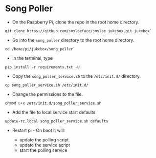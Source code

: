 Song Poller
===========

* On the Raspberry Pi, clone the repo in the root home directory.
```
git clone https://github.com/smyleeface/smylee_jukebox.git jukebox`
```
* Go into the `song_poller` directory to the root home directory.
```
cd /home/pi/jukebox/song_poller`
```
* In the terminal, type
```
pip install -r requirements.txt -U
```
* Copy the `song_poller_service.sh` to the `/etc/init.d/` directory.
```
cp song_poller_service.sh /etc/init.d/
```
* Change the permissions to the file.
```
chmod u+x /etc/init.d/song_poller_service.sh
```
* Add the file to local service start defaults
```
update-rc.local song_poller_service.sh defaults
```
* Restart pi - On boot it will:

   * update the polling script
   * update the service script
   * start the polling service